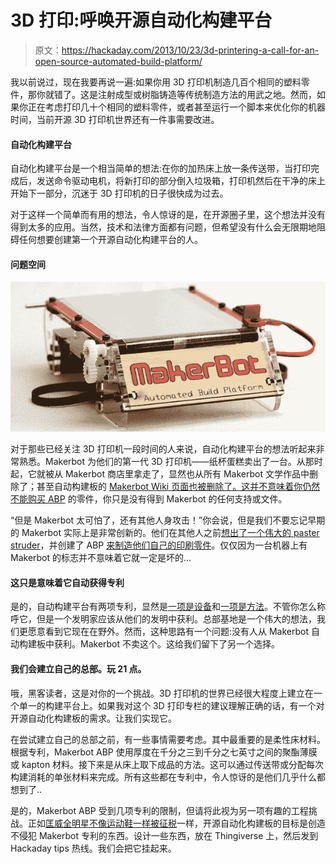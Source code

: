 # 3D 打印:呼唤开源自动化构建平台

> 原文：<https://hackaday.com/2013/10/23/3d-printering-a-call-for-an-open-source-automated-build-platform/>

我以前说过，现在我要再说一遍:如果你用 3D 打印机制造几百个相同的塑料零件，那你就错了。这是注射成型或树脂铸造等传统制造方法的用武之地。然而，如果你正在考虑打印几十个相同的塑料零件，或者甚至运行一个脚本来优化你的机器时间，当前开源 3D 打印机世界还有一件事需要改进。

#### 自动化构建平台

自动化构建平台是一个相当简单的想法:在你的加热床上放一条传送带，当打印完成后，发送命令驱动电机，将新打印的部分倒入垃圾箱，打印机然后在干净的床上开始下一部分，沉迷于 3D 打印机的日子很快成为过去。

对于这样一个简单而有用的想法，令人惊讶的是，在开源圈子里，这个想法并没有得到太多的应用。当然，技术和法律方面都有问题，但希望没有什么会无限期地阻碍任何想要创建第一个开源自动化构建平台的人。

#### 问题空间

![ABP V2.0](img/9d43c43b96ddd6044b3fa44d933c811f.png)

对于那些已经关注 3D 打印机一段时间的人来说，自动化构建平台的想法听起来非常熟悉。Makerbot 为他们的第一代 3D 打印机——纸杯蛋糕卖出了一台。从那时起，它就被从 Makerbot 商店里拿走了，显然也从所有 Makerbot 文学作品中删除了；甚至自动构建板的 [Makerbot Wiki 页面也被删除了。这并不意味着你仍然不能](http://wiki.makerbot.com/abpv1)[购买 ABP](http://reprap.me/MakerBot-Automated-Build-Platform-Lasercut-Parts) 的零件，你只是没有得到 Makerbot 的任何支持或文件。

“但是 Makerbot 太可怕了，还有其他人身攻击！”你会说，但是我们不要忘记早期的 Makerbot 实际上是非常创新的。他们在其他人之前[想出了一个伟大的 paster struder](http://hackaday.com/2013/10/16/3d-printering-pastestruders/)，并创建了 ABP [来制造他们自己的印刷零件](http://www.youtube.com/watch?v=A42IeYAVtkU)。仅仅因为一台机器上有 Makerbot 的标志并不意味着它就一定是坏的…

#### 这只是意味着它自动获得专利

是的，自动构建平台有两项专利，显然是[一项是设备](https://www.google.com/patents/US8282380?dq=inassignee:%22Makerbot+Industries%22&ei=Ht5nUoTKF87wkQe5mYCYBg)和[一项是方法](https://www.google.com/patents/US8287794?dq=inassignee:%22Makerbot+Industries%22&hl=en&sa=X&ei=Ht5nUoTKF87wkQe5mYCYBg&ved=0CFoQ6AEwBQ)。不管你怎么称呼它，但是一个发明家应该从他们的发明中获利。总部基地是一个伟大的想法，我们更愿意看到它现在在野外。然而，这种思路有一个问题:没有人从 Makerbot 自动构建板中获利。Makerbot 不卖这个。这给我们留下了另一个选择。

#### 我们会建立自己的总部。玩 21 点。

哦，黑客读者，这是对你的一个挑战。3D 打印机的世界已经很大程度上建立在一个单一的构建平台上。如果我对这个 3D 打印专栏的建议理解正确的话，有一个对开源自动化构建板的需求。让我们实现它。

在尝试建立自己的总部之前，有一些事情需要考虑。其中最重要的是柔性床材料。根据专利，Makerbot ABP 使用厚度在千分之三到千分之七英寸之间的聚酯薄膜或 kapton 材料。接下来是从床上取下成品的方法。这可以通过传送带或分配每次构建消耗的单张材料来完成。所有这些都在专利中，令人惊讶的是他们几乎什么都想到了..

是的，Makerbot ABP 受到几项专利的限制，但请将此视为另一项有趣的工程挑战。正如[匡威全明星不像运动鞋一样被征税](http://blogs.smithsonianmag.com/smartnews/2013/09/this-is-why-your-converse-sneakers-have-felt-on-the-bottom/)一样，开源自动化构建板的目标是创造不侵犯 Makerbot 专利的东西。设计一些东西，放在 Thingiverse 上，然后发到 Hackaday tips 热线。我们会把它挂起来。